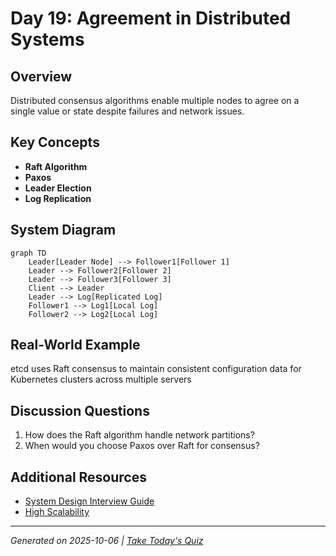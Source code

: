 # Day 19: Agreement in Distributed Systems

## Overview
Distributed consensus algorithms enable multiple nodes to agree on a single value or state despite failures and network issues.

## Key Concepts
- **Raft Algorithm**
- **Paxos**
- **Leader Election**
- **Log Replication**

## System Diagram
```mermaid
graph TD
    Leader[Leader Node] --> Follower1[Follower 1]
    Leader --> Follower2[Follower 2]
    Leader --> Follower3[Follower 3]
    Client --> Leader
    Leader --> Log[Replicated Log]
    Follower1 --> Log1[Local Log]
    Follower2 --> Log2[Local Log]
```

## Real-World Example
etcd uses Raft consensus to maintain consistent configuration data for Kubernetes clusters across multiple servers

## Discussion Questions
1. How does the Raft algorithm handle network partitions?
2. When would you choose Paxos over Raft for consensus?

## Additional Resources
- [System Design Interview Guide](https://github.com/donnemartin/system-design-primer)
- [High Scalability](http://highscalability.com/)

---
*Generated on 2025-10-06 | [Take Today's Quiz](../docs/quiz-2025-10-06.html)*
